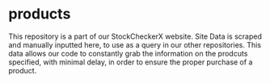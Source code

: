# products
This repository is a part of our StockCheckerX website.
Site Data is scraped and manually inputted here, to use as a query in our other repositories. 
This data allows our code to constantly grab the information on the prodcuts specified, with minimal delay, in order to ensure the proper purchase of a product.
